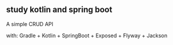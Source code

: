 
## study kotlin and spring boot

A simple CRUD API

with: Gradle + Kotlin + SpringBoot + Exposed + Flyway + Jackson